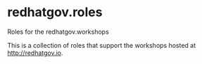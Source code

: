 # redhatgov.roles
Roles for the redhatgov.workshops

This is a collection of roles that support the workshops hosted at http://redhatgov.io.
